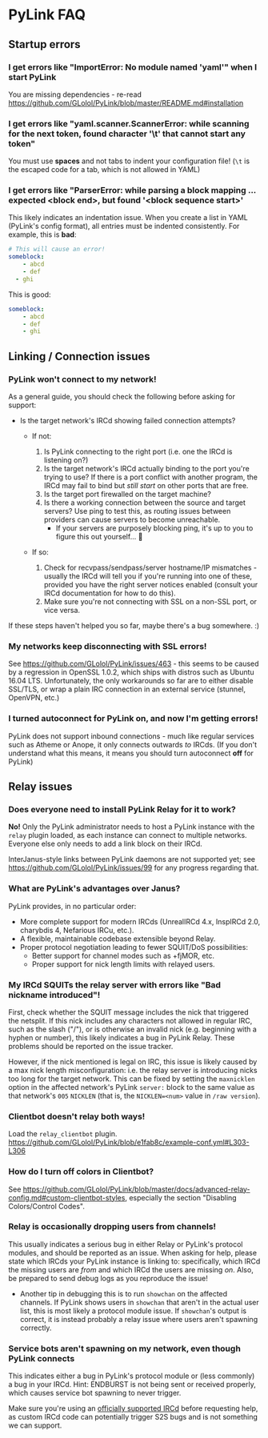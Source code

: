 # PyLink FAQ

## Startup errors

### I get errors like "ImportError: No module named 'yaml'" when I start PyLink

You are missing dependencies - re-read https://github.com/GLolol/PyLink/blob/master/README.md#installation

### I get errors like "yaml.scanner.ScannerError: while scanning for the next token, found character '\t' that cannot start any token"

You must use **spaces** and not tabs to indent your configuration file! (`\t` is the escaped code for a tab, which is not allowed in YAML)

### I get errors like "ParserError: while parsing a block mapping ... expected &lt;block end&gt;, but found '&lt;block sequence start&gt;'
This likely indicates an indentation issue. When you create a list in YAML (PyLink's config format), all entries must be indented consistently. For example, this is **bad**:

```yaml
# This will cause an error!
someblock:
    - abcd
    - def
  - ghi
```

This is good:

```yaml
someblock:
    - abcd
    - def
    - ghi
```

## Linking / Connection issues

### PyLink won't connect to my network!

As a general guide, you should check the following before asking for support:

- Is the target network's IRCd showing failed connection attempts?
    - If not:
        1) Is PyLink connecting to the right port (i.e. one the IRCd is listening on?)
        2) Is the target network's IRCd actually binding to the port you're trying to use? If there is a port conflict with another program, the IRCd may fail to bind but *still start* on other ports that are free.
        3) Is the target port firewalled on the target machine?
        4) Is there a working connection between the source and target servers? Use ping to test this, as routing issues between providers can cause servers to become unreachable.
            - If your servers are purposely blocking ping, it's up to you to figure this out yourself... 😬

    - If so:
        1) Check for recvpass/sendpass/server hostname/IP mismatches - usually the IRCd will tell you if you're running into one of these, provided you have the right server notices enabled (consult your IRCd documentation for how to do this).
        2) Make sure you're not connecting with SSL on a non-SSL port, or vice versa.

If these steps haven't helped you so far, maybe there's a bug somewhere. :)

### My networks keep disconnecting with SSL errors!

See https://github.com/GLolol/PyLink/issues/463 - this seems to be caused by a regression in OpenSSL 1.0.2, which ships with distros such as Ubuntu 16.04 LTS. Unfortunately, the only workarounds so far are to either disable SSL/TLS, or wrap a plain IRC connection in an external service (stunnel, OpenVPN, etc.)

### I turned autoconnect for PyLink on, and now I'm getting errors!

PyLink does not support inbound connections - much like regular services such as Atheme or Anope, it only connects outwards *to* IRCds. (If you don't understand what this means, it means you should turn autoconnect **off** for PyLink)

## Relay issues

### Does everyone need to install PyLink Relay for it to work?

**No!** Only the PyLink administrator needs to host a PyLink instance with the `relay` plugin loaded, as each instance can connect to multiple networks. Everyone else only needs to add a link block on their IRCd.

InterJanus-style links between PyLink daemons are not supported yet; see https://github.com/GLolol/PyLink/issues/99 for any progress regarding that.

### What are PyLink's advantages over Janus?

PyLink provides, in no particular order:
- More complete support for modern IRCds (UnrealIRCd 4.x, InspIRCd 2.0, charybdis 4, Nefarious IRCu, etc.).
- A flexible, maintainable codebase extensible beyond Relay.
- Proper protocol negotiation leading to fewer SQUIT/DoS possibilities:
    - Better support for channel modes such as +fjMOR, etc.
    - Proper support for nick length limits with relayed users.

### My IRCd SQUITs the relay server with errors like "Bad nickname introduced"!

First, check whether the SQUIT message includes the nick that triggered the netsplit. If this nick includes any characters not allowed in regular IRC, such as the slash ("/"), or is otherwise an invalid nick (e.g. beginning with a hyphen or number), this likely indicates a bug in PyLink Relay. These problems should be reported on the issue tracker.

However, if the nick mentioned is legal on IRC, this issue is likely caused by a max nick length misconfiguration: i.e. the relay server is introducing nicks too long for the target network. This can be fixed by setting the `maxnicklen` option in the affected network's PyLink `server:` block to the same value as that network's `005` `NICKLEN` (that is, the `NICKLEN=<num>` value in `/raw version`).

### Clientbot doesn't relay both ways!

Load the `relay_clientbot` plugin. https://github.com/GLolol/PyLink/blob/e1fab8c/example-conf.yml#L303-L306

### How do I turn off colors in Clientbot?
See https://github.com/GLolol/PyLink/blob/master/docs/advanced-relay-config.md#custom-clientbot-styles, especially the section "Disabling Colors/Control Codes".

### Relay is occasionally dropping users from channels!

This usually indicates a serious bug in either Relay or PyLink's protocol modules, and should be reported as an issue. When asking for help, please state which IRCds your PyLink instance is linking to: specifically, which IRCd the missing users are *from* and which IRCd the users are missing *on*. Also, be prepared to send debug logs as you reproduce the issue!
- Another tip in debugging this is to run `showchan` on the affected channels. If PyLink shows users in `showchan` that aren't in the actual user list, this is most likely a protocol module issue. If `showchan`'s output is correct, it is instead probably a relay issue where users aren't spawning correctly.

### Service bots aren't spawning on my network, even though PyLink connects

This indicates either a bug in PyLink's protocol module or (less commonly) a bug in your IRCd. Hint: ENDBURST is not being sent or received properly, which causes service bot spawning to never trigger.

Make sure you're using an [officially supported IRCd](https://github.com/GLolol/PyLink#supported-ircds) before requesting help, as custom IRCd code can potentially trigger S2S bugs and is not something we can support.
